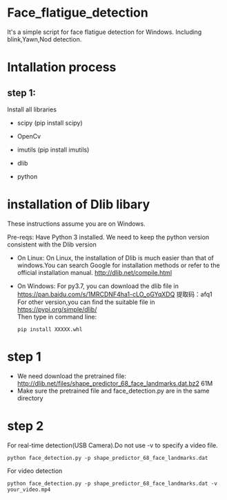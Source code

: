# Face_flatigue_detection
It's a simple script for face flatigue detection for Windows.
Including blink,Yawn,Nod detection.

# Intallation process

## step 1:
 Install all libraries 
- scipy  (pip install scipy)
 
- OpenCv

- imutils (pip install imutils)

- dlib

- python


# installation of Dlib libary 
These instructions assume you are on Windows.

Pre-reqs:
Have Python 3 installed. We need to keep the python version consistent with the Dlib version

- On Linux:
  On Linux, the installation of Dlib is much easier than that of windows.You can search Google for installation methods or refer to the official installation manual.
  http://dlib.net/compile.html
  
- On Windows:
  For py3.7, you can download the dlib file in https://pan.baidu.com/s/1MRCDNF4ha1-cLO_oGYqXDQ  提取码：afq1  
  For other version,you can find the suitable file in https://pypi.org/simple/dlib/  
  Then type in command line:
  ```
  pip install XXXXX.whl
  ```

# step 1
- We need download the pretrained file: http://dlib.net/files/shape_predictor_68_face_landmarks.dat.bz2  61M
- Make sure the pretrained file and face_detection.py are in the same directory

# step 2
For real-time detection(USB Camera).Do not use -v to specify a video file.
```
python face_detection.py -p shape_predictor_68_face_landmarks.dat

```
For video detection
```
python face_detection.py -p shape_predictor_68_face_landmarks.dat -v your_video.mp4
```


